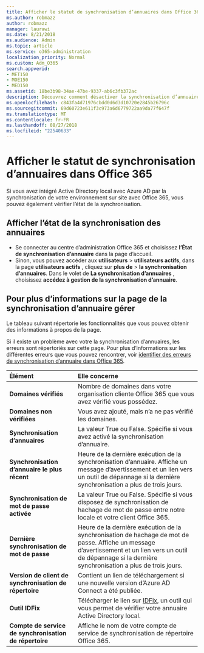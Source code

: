```yaml
---
title: Afficher le statut de synchronisation d’annuaires dans Office 365
ms.author: robmazz
author: robmazz
manager: laurawi
ms.date: 8/21/2018
ms.audience: Admin
ms.topic: article
ms.service: o365-administration
localization_priority: Normal
ms.custom: Adm_O365
search.appverid:
- MET150
- MOE150
- MED150
ms.assetid: 18be3b98-34ae-47be-9337-ab6c3fb372ac
description: Découvrez comment désactiver la synchronisation d’annuaires. Vous pouvez également afficher son statut.
ms.openlocfilehash: c843fa4d71976cbdd0d6d3d10720e2845b26796c
ms.sourcegitcommit: 69d60723e611f3c973a6d6779722aa9da77f647f
ms.translationtype: MT
ms.contentlocale: fr-FR
ms.lasthandoff: 08/27/2018
ms.locfileid: "22540633"
---
```

# <a name="view-directory-synchronization-status-in-office-365"></a>Afficher le statut de synchronisation d’annuaires dans Office 365
Si vous avez intégré Active Directory local avec Azure AD par la synchronisation de votre environnement sur site avec Office 365, vous pouvez également vérifier l’état de la synchronisation.
  
## <a name="view-directory-synchronization-status"></a>Afficher l’état de la synchronisation des annuaires
- Se connecter au centre d’administration Office 365 et choisissez **l’État de synchronisation d’annuaire** dans la page d’accueil. 
- Sinon, vous pouvez accéder aux **utilisateurs** \> **utilisateurs actifs**, dans la page **utilisateurs actifs** , cliquez sur **plus de** \> **la synchronisation d’annuaires**. Dans le volet de **La synchronisation d’annuaires** , choisissez **accédez à gestion de la synchronisation d’annuaire**.
    
## <a name="information-on-the-manage-directory-synchronization-page"></a>Pour plus d’informations sur la page de la synchronisation d’annuaire gérer

Le tableau suivant répertorie les fonctionnalités que vous pouvez obtenir des informations à propos de la page.
  
Si il existe un problème avec votre la synchronisation d’annuaires, les erreurs sont répertoriés sur cette page. Pour plus d’informations sur les différentes erreurs que vous pouvez rencontrer, voir [identifier des erreurs de synchronisation d’annuaire dans Office 365](identify-directory-synchronization-errors.md).
  
|**Élément**|**Elle concerne**|
|:-----|:-----|
|**Domaines vérifiés** | Nombre de domaines dans votre organisation cliente Office 365 que vous avez vérifié vous possédez. |
|**Domaines non vérifiées** | Vous avez ajouté, mais n’a ne pas vérifié les domaines. |
|**Synchronisation d’annuaires** |La valeur True ou False. Spécifie si vous avez activé la synchronisation d’annuaire. |
|**Synchronisation d’annuaire le plus récent** | Heure de la dernière exécution de la synchronisation d’annuaire. Affiche un message d’avertissement et un lien vers un outil de dépannage si la dernière synchronisation a plus de trois jours. |
|**Synchronisation de mot de passe activée** | La valeur True ou False. Spécifie si vous disposez de synchronisation de hachage de mot de passe entre notre locale et votre client Office 365. |
|**Dernière synchronisation de mot de passe** | Heure de la dernière exécution de la synchronisation de hachage de mot de passe. Affiche un message d’avertissement et un lien vers un outil de dépannage si la dernière synchronisation a plus de trois jours. |
|**Version de client de synchronisation de répertoire** | Contient un lien de téléchargement si une nouvelle version d’Azure AD Connect a été publiée. |
|**Outil IDFix** | Télécharger le lien sur [IDFix](install-and-run-idfix.md), un outil qui vous permet de vérifier votre annuaire Active Directory local. |
|**Compte de service de synchronisation de répertoire** | Affiche le nom de votre compte de service de synchronisation de répertoire Office 365. |